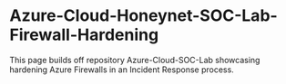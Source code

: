 # Azure-Cloud-Honeynet-SOC-Lab-Firewall-Hardening
This page builds off repository Azure-Cloud-SOC-Lab showcasing hardening Azure Firewalls in an Incident Response process.
